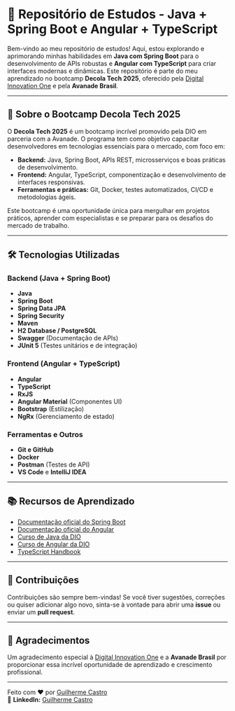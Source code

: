 # 🚀 Repositório de Estudos - Java + Spring Boot e Angular + TypeScript

Bem-vindo ao meu repositório de estudos! Aqui, estou explorando e aprimorando minhas habilidades em **Java com Spring Boot** para o desenvolvimento de APIs robustas e **Angular com TypeScript** para criar interfaces modernas e dinâmicas. Este repositório é parte do meu aprendizado no bootcamp **Decola Tech 2025**, oferecido pela [Digital Innovation One](https://www.dio.me) e pela **Avanade Brasil**.

---

## 📌 Sobre o Bootcamp Decola Tech 2025

O **Decola Tech 2025** é um bootcamp incrível promovido pela DIO em parceria com a Avanade. O programa tem como objetivo capacitar desenvolvedores em tecnologias essenciais para o mercado, com foco em:

- **Backend:** Java, Spring Boot, APIs REST, microsserviços e boas práticas de desenvolvimento.
- **Frontend:** Angular, TypeScript, componentização e desenvolvimento de interfaces responsivas.
- **Ferramentas e práticas:** Git, Docker, testes automatizados, CI/CD e metodologias ágeis.

Este bootcamp é uma oportunidade única para mergulhar em projetos práticos, aprender com especialistas e se preparar para os desafios do mercado de trabalho.

---

## 🛠 Tecnologias Utilizadas

### Backend (Java + Spring Boot)
- **Java**
- **Spring Boot**
- **Spring Data JPA**
- **Spring Security**
- **Maven**
- **H2 Database / PostgreSQL**
- **Swagger** (Documentação de APIs)
- **JUnit 5** (Testes unitários e de integração)

### Frontend (Angular + TypeScript)
- **Angular**
- **TypeScript**
- **RxJS**
- **Angular Material** (Componentes UI)
- **Bootstrap** (Estilização)
- **NgRx** (Gerenciamento de estado)

### Ferramentas e Outros
- **Git e GitHub**
- **Docker**
- **Postman** (Testes de API)
- **VS Code** e **IntelliJ IDEA**

---

## 📚 Recursos de Aprendizado

- [Documentação oficial do Spring Boot](https://spring.io/projects/spring-boot)
- [Documentação oficial do Angular](https://angular.io/docs)
- [Curso de Java da DIO](https://web.dio.me)
- [Curso de Angular da DIO](https://web.dio.me)
- [TypeScript Handbook](https://www.typescriptlang.org/docs/)

---

## 🤝 Contribuições

Contribuições são sempre bem-vindas! Se você tiver sugestões, correções ou quiser adicionar algo novo, sinta-se à vontade para abrir uma **issue** ou enviar um **pull request**.

---

## 🌟 Agradecimentos

Um agradecimento especial à [Digital Innovation One](https://www.dio.me) e a **Avanade Brasil** por proporcionar essa incrível oportunidade de aprendizado e crescimento profissional.

---

Feito com ❤️ por [Guilherme Castro](https://github.com/cguiama)  
🔗 **LinkedIn:** [Guilherme Castro](https://www.linkedin.com/in/cguiama)
